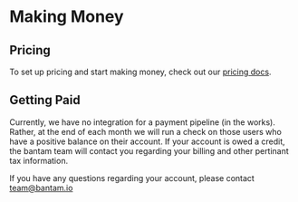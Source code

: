 # Making Money

## Pricing

To set up pricing and start making money, check out our [pricing docs](../function-creation/pricing.md).

## Getting Paid

Currently, we have no integration for a payment pipeline (in the works). Rather, at the end of each month we will run a check on those users who have a positive balance on their account. If your account is owed a credit, the bantam team will contact you regarding your billing and other pertinant tax information.

If you have any questions regarding your account, please contact <team@bantam.io>
